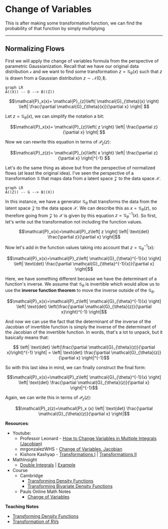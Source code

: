 # Change of Variables

This is after making some transformation function, we can find the probability of that function by simply multiplying


---
## Normalizing Flows

First we will apply the change of variables formula from the perspective of parametric Gaussianization. Recall that we have our original data distribution $\mathcal{x}$ and we want to find some transformation $z=\mathcal{G}_{\theta}(x)$ such that $z$ is drawn from a Gaussian distribution $z\sim \mathcal{N}(0, \mathbf{I})$.
<p align="center">

```mermaid
graph LR
A((X)) -- D --> B((Z))
```
</p>

$$\mathcal{P}_x(x)=
\mathcal{P}_{z}\left( \mathcal{G}_{\theta}(x) \right)
\left| \frac{\partial \mathcal{G}_{\theta}(x)}{\partial x} \right|
$$

Let $z=\mathcal{G}_{\theta}(x)$, we can simplify the notation a bit:

$$\mathcal{P}_x(x)=
\mathcal{P}_{z}\left( z \right)
\left| \frac{\partial z}{\partial x} \right|
$$

Now we can rewrite this equation in terms of $\mathcal{P}_z(z)$:


$$\mathcal{P}_z(z)=
\mathcal{P}_{x}\left( x \right)
\left| \frac{\partial z}{\partial x} \right|^{-1}
$$

Let's do the same thing as above but from the perspective of normalized flows (at least the original idea). I've seen the perspective of a transformation $\mathcal{G}$ that maps data from a latent space $\mathcal{Z}$ to the data space $\mathcal{X}$.

<p align="center">

```mermaid
graph LR
A((Z)) -- G --> B((X))
```
</p>

In this instance, we have a generator $\mathcal{G}_{\theta}$ that transforms the data from the latent space $\mathcal{Z}$ to the data space $\mathcal{X}$. We can describe this as $x=\mathcal{G}_{\theta}(z)$, so therefore going from $\mathcal{Z}$ to $\mathcal{X}$ is given by this equation $z = \mathcal{G}^{-1}_{\theta}(x)$. So first, let's write out the transformation not including the function values.

$$\mathcal{P}_x(x)=\mathcal{P}_z\left[ z \right] \left| \text{det} \frac{\partial z}{\partial x} \right|$$

Now let's add in the function values taking into account that $z = \mathcal{G}^{-1}_{\theta}(x)$:

$$\mathcal{P}_x(x)=\mathcal{P}_z\left[ \mathcal{G}_{\theta}^{-1}(x) \right] \left| \text{det} \frac{\partial \mathcal{G}_{\theta}^{-1}(x)}{\partial x} \right|$$

Here, we have something different because we have the determinant of a function's inverse. We assume that $\mathcal{G}_{\theta}$ is invertible which would allow us to use the **inverse function theorem** to move the inverse outside of the $\mathcal{G}_{\theta}$.

$$\mathcal{P}_x(x)=\mathcal{P}_z\left[ \mathcal{G}_{\theta}^{-1}(x) \right] \left| \text{det} \left(\frac{\partial \mathcal{G}_{\theta}(z)}{\partial x}\right)^{-1} \right|$$

And now we can use the fact that the determinant of the inverse of the Jacobian of invertible function is simply the inverse of the determinant of the Jacobian of the invertible function. In words, that's a lot to unpack, but it basically means that:

$$ \left| \text{det} \left(\frac{\partial \mathcal{G}_{\theta}(z)}{\partial x}\right)^{-1} \right| = \left| \text{det} \frac{\partial \mathcal{G}_{\theta}(z)}{\partial x} \right|^{-1}$$

So with this last idea in mind, we can finally construct the final form:


$$\mathcal{P}_x(x)=\mathcal{P}_z\left[ \mathcal{G}_{\theta}^{-1}(x) \right] \left| \text{det} \frac{\partial \mathcal{G}_{\theta}(z)}{\partial x} \right|^{-1}$$

Again, we can write this in terms of $\mathcal{P}_z(z)$:

$$\mathcal{P}_z(z)=\mathcal{P}_x (x) \left| \text{det} \frac{\partial \mathcal{G}_{\theta}(z)}{\partial x} \right|$$


**Resources**:
* Youtube:
  * Professor Leonard - [How to Change Variables in Multiple Integrals (Jacobian)](https://www.youtube.com/watch?v=VVPu5fWssPg&t=3648s)
  * mrgonzalezWHS - [Change of Variables. Jacobian](https://www.youtube.com/watch?v=1TPFb1aKMvk&t=198s)
  * Kishore Kashyap - [Transformations I](https://www.youtube.com/watch?v=6iphG6-iTo4&t=213s) | [Transformations II](https://www.youtube.com/watch?v=WOdgojmlZSQ)
* MathInsight
  * [Double Integrals](https://mathinsight.org/double_integral_change_variables_introduction) | [Example](https://mathinsight.org/double_integral_change_variable_examples)
* Course
  * Cambridge
    * [Transforming Density Functions](https://www.cl.cam.ac.uk/teaching/0708/Probabilty/prob11.pdf)
    * [Transforming Bivariate Density Functions](https://www.cl.cam.ac.uk/teaching/0708/Probabilty/prob12.pdf)
  * Pauls Online Math Notes
    * [Change of Variables](http://tutorial.math.lamar.edu/Classes/CalcIII/ChangeOfVariables.aspx)

**Teaching Notes**

* [Transforming Density Functions](https://www.cl.cam.ac.uk/teaching/2003/Probability/prob11.pdf)
* [Transformation of RVs](https://faculty.math.illinois.edu/~r-ash/Stat/StatLec1-5.pdf)

